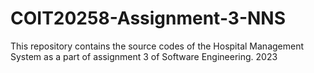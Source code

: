 # COIT20258-Assignment-3-NNS
This repository contains the source codes of the Hospital Management System as a part of assignment 3 of Software Engineering. 2023

